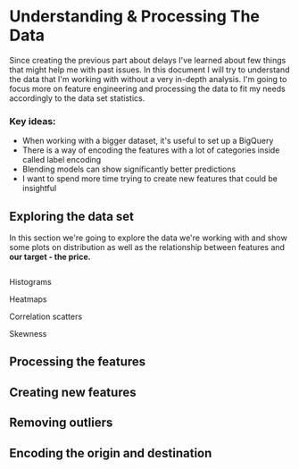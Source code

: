 # Understanding & Processing The Data
Since creating the previous part about delays I've learned about few things that might help me with past issues. In this document I will try to understand the data that I'm working with without a very in-depth analysis. I'm going to focus more on feature engineering and processing the data to fit my needs accordingly to the data set statistics. 

### Key ideas:

- When working with a bigger dataset, it's useful to set up a BigQuery
- There is a way of encoding the features with a lot of categories inside called label encoding
- Blending models can show significantly better predictions
- I want to spend more time trying to create new features that could be insightful



## Exploring the data set

In this section we're going to explore the data we're working with and show some plots on distribution as well as the relationship between features and **our target - the price.**

```
```



Histograms



Heatmaps



Correlation scatters



Skewness



## Processing the features



## Creating new features



## Removing outliers



## Encoding the origin and destination





